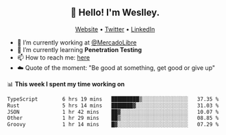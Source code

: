 <h2 align="center">👋 Hello! I'm Weslley.</h2>
<p align="center">
  <a href="http://weslleyneri.com.br">Website</a> •
  <a href="https://twitter.com/Weslley_Neri">Twitter</a> •
  <a href="https://www.linkedin.com/in/weslley-neri-3658908b">LinkedIn</a>
</p>


- 🔭 I’m currently working at [@MercadoLibre](https://github.com/mercadolibre)
- 🌱 I’m currently learning **Penetration Testing**
- 📫 How to reach me: [here](mailto:weslley39@gmail.com)
- ☁️ Quote of the moment: "Be good at something, get good or give up"

📊 **This week I spent my time working on**
<!--START_SECTION:waka-->

```txt
TypeScript        6 hrs 19 mins   █████████▒░░░░░░░░░░░░░░░   37.35 %
Rust              5 hrs 14 mins   ███████▓░░░░░░░░░░░░░░░░░   31.03 %
JSON              1 hr 42 mins    ██▓░░░░░░░░░░░░░░░░░░░░░░   10.07 %
Other             1 hr 29 mins    ██▒░░░░░░░░░░░░░░░░░░░░░░   08.85 %
Groovy            1 hr 14 mins    █▓░░░░░░░░░░░░░░░░░░░░░░░   07.29 %
```

<!--END_SECTION:waka-->

<!-- Inspired by https://github.com/gruselhaus/gruselhaus -->